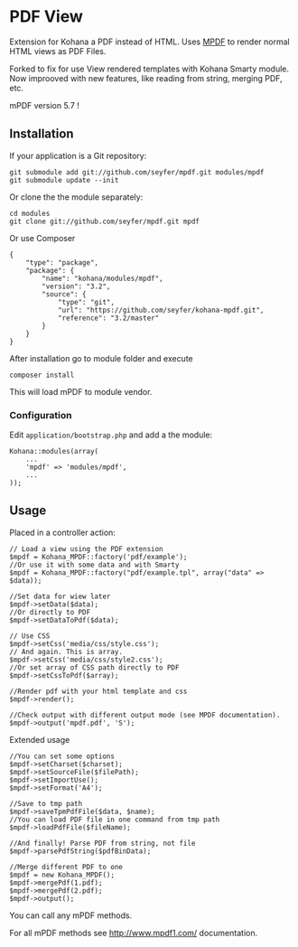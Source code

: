 # PDF View

Extension for Kohana a PDF instead of HTML. Uses [MPDF](http://www.mpdf1.com/mpdf/) to render normal HTML views as PDF Files.

Forked to fix for use View rendered templates with Kohana Smarty module.
Now improoved with new features, like reading from string, merging PDF, etc.

mPDF version 5.7 !

## Installation

If your application is a Git repository:

    git submodule add git://github.com/seyfer/mpdf.git modules/mpdf
    git submodule update --init

Or clone the the module separately:

    cd modules
    git clone git://github.com/seyfer/mpdf.git mpdf

Or use Composer

    {
        "type": "package",
        "package": {
            "name": "kohana/modules/mpdf",
            "version": "3.2",
            "source": {
                "type": "git",
                "url": "https://github.com/seyfer/kohana-mpdf.git",
                "reference": "3.2/master"
            }
        }
    }

After installation go to module folder and execute

    composer install

This will load mPDF to module vendor.

### Configuration

Edit `application/bootstrap.php` and add a the module:

    Kohana::modules(array(
        ...
        'mpdf' => 'modules/mpdf',
        ...
    ));

## Usage

Placed in a controller action:

    // Load a view using the PDF extension
    $mpdf = Kohana_MPDF::factory('pdf/example');
    //Or use it with some data and with Smarty
    $mpdf = Kohana_MPDF::factory("pdf/example.tpl", array("data" => $data));

    //Set data for wiew later
    $mpdf->setData($data);
    //Or directly to PDF
    $mpdf->setDataToPdf($data);

    // Use CSS
    $mpdf->setCss('media/css/style.css');
    // And again. This is array.
    $mpdf->setCss('media/css/style2.css');
    //Or set array of CSS path directly to PDF
    $mpdf->setCssToPdf($array);

    //Render pdf with your html template and css
    $mpdf->render();

    //Check output with different output mode (see MPDF documentation).
    $mpdf->output('mpdf.pdf', 'S');

Extended usage

    //You can set some options
    $mpdf->setCharset($charset);
    $mpdf->setSourceFile($filePath);
    $mpdf->setImportUse();
    $mpdf->setFormat('A4');

    //Save to tmp path
    $mpdf->saveTpmPdfFile($data, $name);
    //You can load PDF file in one command from tmp path
    $mpdf->loadPdfFile($fileName);

    //And finally! Parse PDF from string, not file
    $mpdf->parsePdfString($pdfBinData);

    //Merge different PDF to one
    $mpdf = new Kohana_MPDF();
    $mpdf->mergePdf(1.pdf);
    $mpdf->mergePdf(2.pdf);
    $mpdf->output();

You can call any mPDF methods.

For all mPDF methods see http://www.mpdf1.com/ documentation.
